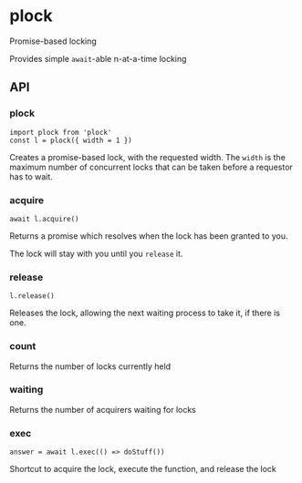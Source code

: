 # plock
Promise-based locking

Provides simple `await`-able n-at-a-time locking

## API

### plock

```
import plock from 'plock'
const l = plock({ width = 1 })
```

Creates a promise-based lock, with the requested width. The `width` is the
maximum number of concurrent locks that can be taken before a requestor has to wait.

### acquire

`await l.acquire()`

Returns a promise which resolves when the lock has been granted to you.

The lock will stay with you until you `release` it.


### release

`l.release()`

Releases the lock, allowing the next waiting process to take it, if there is one.

### count

Returns the number of locks currently held

### waiting

Returns the number of acquirers waiting for locks

### exec

`answer = await l.exec(() => doStuff())`

Shortcut to acquire the lock, execute the function, and release the lock
